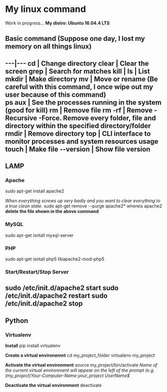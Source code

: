 # My linux command
Work in progress... 
__My distro: Ubuntu 16.04.4 LTS__ 

## Basic command (Suppose one day, I lost my memory on all things linux)  
---|---
cd | Change directory 
clear | Clear the screen 
grep <something> | Search for matches 
kill | 
ls | List 
mkdir | Make directory
mv | Move or rename (Be careful with this command, I once wipe out my user because of this command)  
ps aux | See the processes running in the system (good for kill)
rm | Remove file
rm -rf | Remove -Recursive -Force. Remove every folder, file and directory within the specified directory/folder 
rmdir | Remove directory
top | CLI interface to monitor processes and system resources usage
touch | Make file 
--version | Show file version
---

## LAMP 
### Apache 
sudo apt-get install apache2 

*When everything screws up very badly and you want to clear everything to a true clean state.* 
sudo apt-get remove --purge apache2*
whereis apache2 
__delete the file shown in the above command__ 

### MySQL 
sudo apt-get isntall mysql-server 

### PHP 
sudo apt-get isntall php5 libapache2-mod-php5 

### Start/Restart/Stop Server
sudo /etc/init.d/apache2 start
sudo /etc/init.d/apache2 restart 
sudo /etc/init.d/apache2 stop 
--- 

## Python 
### Virtualenv 
__Install__
pip install virtualenv 

__Create a virtual environemnt__ 
cd my_project_folder 
virtualenv my_project 

__Activate the virtual environment__ 
source my_project/bin/activate
*Name of the current virtual environment will appear on the left of the prompt (e.g. (my_project)Your-Computer-Name:your_project UserName$* 

__Deactivate the virtual environment__ 
deactivate 

